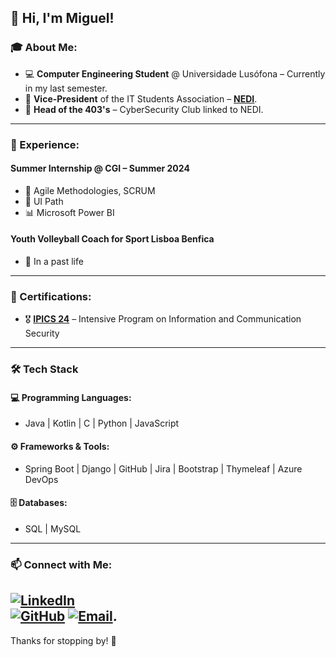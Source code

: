 ## 👋 Hi, I'm Miguel!

### 🎓 About Me:
- 💻 **Computer Engineering Student** @ Universidade Lusófona – Currently in my last semester.
- 🎯 **Vice-President** of the IT Students Association – [**NEDI**](https://nedi.pythonanywhere.com/).
- 🔐 **Head of the 403's** – CyberSecurity Club linked to NEDI.

---

### 💼 Experience:

#### Summer Internship @ CGI – Summer 2024
- 🚀 Agile Methodologies, SCRUM
- 🤖 UI Path
- 📊 Microsoft Power BI

#### Youth Volleyball Coach for Sport Lisboa Benfica
- 🏐 In a past life

---

### 📜 Certifications:
- 🎖 [**IPICS 24**](https://research.pdmfc.com/event/ipics-2024-summer-school-co-organized-by-csp-and-cyballiance/) – Intensive Program on Information and Communication Security

---

### 🛠 Tech Stack

#### 💻 Programming Languages:
- Java | Kotlin | C | Python | JavaScript

#### ⚙️ Frameworks & Tools:
- Spring Boot | Django | GitHub | Jira | Bootstrap | Thymeleaf | Azure DevOps

#### 🗄 Databases:
- SQL | MySQL

---

### 📫 Connect with Me:
[![LinkedIn](https://img.shields.io/badge/-LinkedIn-blue?logo=linkedin)](https://www.linkedin.com/in/miguelmelo127/)  
[![GitHub](https://img.shields.io/badge/-GitHub-black?logo=github)](https://github.com/MiguelMelo13)
[![Email](https://img.shields.io/badge/-Email-red?logo=gmail&logoColor=white)](miguellopesmelo@gmail.com).
---

Thanks for stopping by! 🚀
